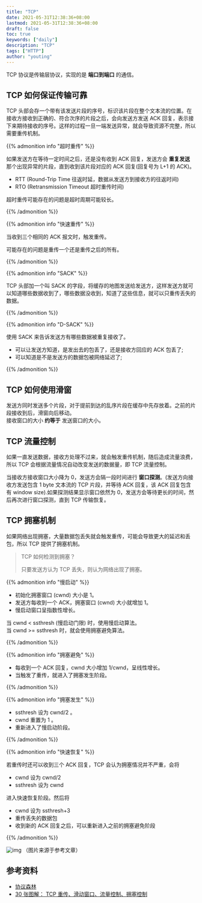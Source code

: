 ```yaml
---
title: "TCP"
date: 2021-05-31T12:38:36+08:00
lastmod: 2021-05-31T12:38:36+08:00
draft: false
toc: true
keywords: ["daily"]
description: "TCP"
tags: ["HTTP"]
author: "youting"
---
```


TCP 协议是传输层协议，实现的是 **端口到端口** 的通信。

## TCP 如何保证传输可靠

TCP 头部会存一个带有该发送片段的序号，标识该片段在整个文本流的位置。在接收方接收到正确的、符合次序的片段之后，会向发送方发送 ACK 回复，表示接下来期待接收的序号。这样的过程一旦一端发送异常，就会导致资源不完整，所以需要重传机制。

{{% admonition info "超时重传" %}}

如果发送方在等待一定时间之后，还是没有收到 ACK 回复，发送方会 **重复发送** 那个出现异常的片段，直到收到该片段对应的 ACK 回复(回复号为 L+1 的 ACK)。

- RTT (Round-Trip Time 往返时延，数据从发送方到接收方的往返时间)
- RTO (Retransmission Timeout 超时重传时间)

超时重传可能存在的问题是超时周期可能较长。

{{% /admonition %}}

{{% admonition info "快速重传" %}}

当收到三个相同的 ACK 报文时，触发重传。

可能存在的问题是重传一个还是重传之后的所有。

{{% /admonition %}}

{{% admonition info "SACK" %}}

TCP 头部加一个叫 SACK 的字段，将缓存的地图发送给发送方，这样发送方就可以知道哪些数据收到了，哪些数据没收到，知道了这些信息，就可以只重传丢失的数据。

{{% /admonition %}}

{{% admonition info "D-SACK" %}}

使用 SACK 来告诉发送方有哪些数据被重复接收了。

- 可以让发送方知道，是发出去的包丢了，还是接收方回应的 ACK 包丢了;
- 可以知道是不是发送方的数据包被网络延迟了;

{{% /admonition %}}

## TCP 如何使用滑窗

发送方同时发送多个片段，对于提前到达的乱序片段在缓存中先存放着。之前的片段接收到后，滑窗向后移动。  
接收窗口的大小 **约等于** 发送窗口的大小。

## TCP 流量控制

如果一直发送数据，接收方处理不过来，就会触发重传机制，随后造成流量浪费，所以 TCP 会根据流量情况自动改变发送的数据量，即 TCP 流量控制。

当接收方接收窗口大小降为 0，发送方会隔一段时间进行 **窗口探测**。(发送方向接收方发送包含 1 byte 文本流的 TCP 片段，并等待 ACK 回复，该 ACK 回复包含有 window size).如果探测结果显示窗口依然为 0，发送方会等待更长的时间，然后再次进行窗口探测，直到 TCP 传输恢复。

## TCP 拥塞机制

如果网络出现拥塞，大量数据包丢失就会触发重传，可能会导致更大的延迟和丢包，所以 TCP 提供了拥塞机制。

> TCP 如何检测到拥塞？
>
> 只要发送方认为 TCP 丢失，则认为网络出现了拥塞。

{{% admonition info "慢启动" %}}

- 初始化拥塞窗口 (cwnd) 大小是 1。
- 发送方每收到一个 ACK，拥塞窗口 (cwnd) 大小就增加 1。
- 慢启动窗口呈指数性增长。

当 cwnd < ssthresh (慢启动门限) 时，使用慢启动算法。  
当 cwnd >= ssthresh 时，就会使用拥塞避免算法。

{{% /admonition %}}

{{% admonition info "拥塞避免" %}}

- 每收到一个 ACK 回复，cwnd 大小增加 1/cwnd，呈线性增长。
- 当触发了重传，就进入了拥塞发生阶段。

{{% /admonition %}}

{{% admonition info "拥塞发生" %}}

- ssthresh 设为 cwnd/2 。
- cwnd 重置为 1 。
- 重新进入了慢启动阶段。

{{% /admonition %}}

{{% admonition info "快速恢复" %}}

若重传时还可以收到三个 ACK 回复，TCP 会认为拥塞情况并不严重，会将

- cwnd 设为 cwnd/2
- ssthresh 设为 cwnd

进入快速恢复阶段。然后将

- cwnd 设为 ssthresh+3
- 重传丢失的数据包
- 收到新的 ACK 回复之后，可以重新进入之前的拥塞避免阶段

{{% /admonition %}}

![img](https://cdn.jsdelivr.net/gh/xiaolincoder/ImageHost2/%E8%AE%A1%E7%AE%97%E6%9C%BA%E7%BD%91%E7%BB%9C/TCP-%E5%8F%AF%E9%9D%A0%E7%89%B9%E6%80%A7/31.png)
（图片来源于参考文章）

## 参考资料

- [协议森林](https://www.cnblogs.com/vamei/archive/2012/12/05/2802811.html)
- [30 张图解： TCP 重传、滑动窗口、流量控制、拥塞控制](https://www.cnblogs.com/xiaolincoding/p/12732052.html)
